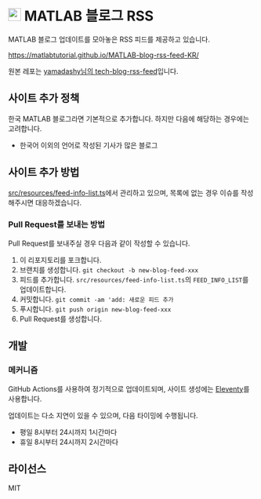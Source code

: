 # <img src="src/site/images/icon-transparent.png" height=26> MATLAB 블로그 RSS
MATLAB 블로그 업데이트를 모아놓은 RSS 피드를 제공하고 있습니다. 

https://matlabtutorial.github.io/MATLAB-blog-rss-feed-KR/

원본 레포는 [yamadashy님의 tech-blog-rss-feed](https://github.com/yamadashy/tech-blog-rss-feed)입니다.

## 사이트 추가 정책
한국 MATLAB 블로그라면 기본적으로 추가합니다. 하지만 다음에 해당하는 경우에는 고려합니다.

- 한국어 이외의 언어로 작성된 기사가 많은 블로그

## 사이트 추가 방법
[src/resources/feed-info-list.ts](https://github.com/matlabtutorial/MATLAB-blog-rss-feed-KR/blob/main/src/resources/feed-info-list.ts)에서 관리하고 있으며, 목록에 없는 경우 이슈를 작성해주시면 대응하겠습니다.

### Pull Request를 보내는 방법
Pull Request를 보내주실 경우 다음과 같이 작성할 수 있습니다.

1. 이 리포지토리를 포크합니다.
2. 브랜치를 생성합니다.
   `git checkout -b new-blog-feed-xxx`
3. 피드를 추가합니다.
   `src/resources/feed-info-list.ts`의 `FEED_INFO_LIST`를 업데이트합니다.
4. 커밋합니다.
   `git commit -am 'add: 새로운 피드 추가`
5. 푸시합니다.
   `git push origin new-blog-feed-xxx`
6. Pull Request를 생성합니다.

## 개발

### 메커니즘
GitHub Actions를 사용하여 정기적으로 업데이트되며, 사이트 생성에는 [Eleventy](https://www.11ty.dev/)를 사용합니다.

업데이트는 다소 지연이 있을 수 있으며, 다음 타이밍에 수행됩니다.
- 평일 8시부터 24시까지 1시간마다
- 휴일 8시부터 24시까지 2시간마다

## 라이선스
MIT